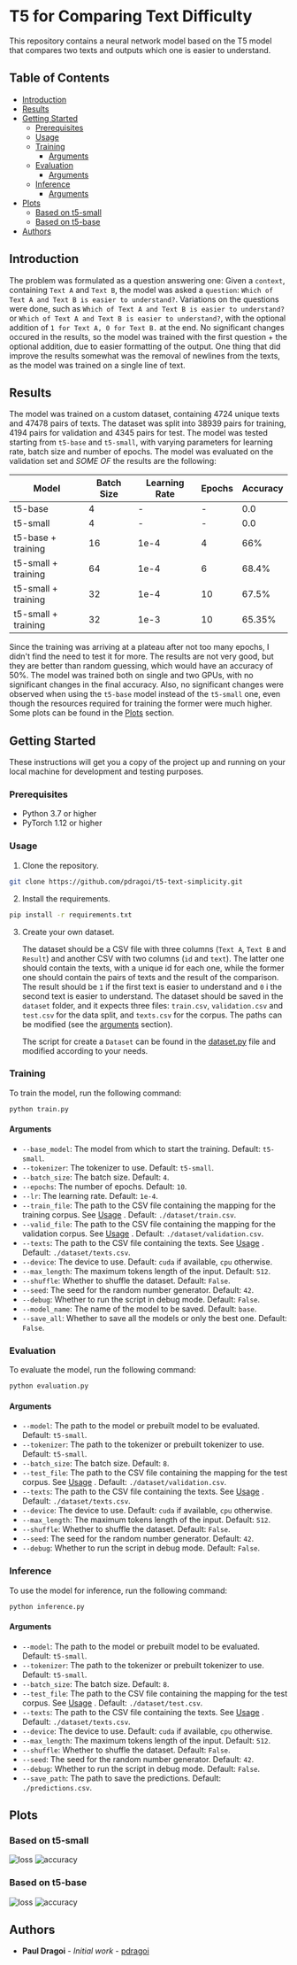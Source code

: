# T5 for Comparing Text Difficulty <!-- omit from toc -->

This repository contains a neural network model based on the T5 model that compares two texts and outputs which one is easier to understand.

## Table of Contents <!-- omit from toc -->
- [Introduction](#introduction)
- [Results](#results)
- [Getting Started](#getting-started)
  - [Prerequisites](#prerequisites)
  - [Usage](#usage)
  - [Training](#training)
    - [Arguments](#arguments)
  - [Evaluation](#evaluation)
    - [Arguments](#arguments-1)
  - [Inference](#inference)
    - [Arguments](#arguments-2)
- [Plots](#plots)
  - [Based on t5-small](#based-on-t5-small)
  - [Based on t5-base](#based-on-t5-base)
- [Authors](#authors)


## Introduction

The problem was formulated as a question answering one: Given a `context`, containing `Text A` and `Text B`, the model was asked a `question`: `Which of Text A and Text B is easier to understand?`. Variations on the questions were done, such as `Which of Text A and Text B is easier to understand?` or `Which of Text A and Text B is easier to understand?`, with the optional addition of `1 for Text A, 0 for Text B.` at the end. No significant changes occured in the results, so the model was trained with the first question + the optional addition, due to easier formatting of the output. One thing that did improve the results somewhat was the removal of newlines from the texts, as the model was trained on a single line of text.

## Results

The model was trained on a custom dataset, containing 4724 unique texts and 47478 pairs of texts. The dataset was split into 38939 pairs for training, 4194 pairs for validation and 4345 pairs for test. The model was tested starting from `t5-base` and `t5-small`, with varying parameters for learning rate, batch size and number of epochs. The model was evaluated on the validation set and *SOME OF* the results are the following:

| Model | Batch Size | Learning Rate | Epochs | Accuracy |
| --- | --- | --- | --- | --- |
| t5-base | 4 | - | - | 0.0 |
| t5-small | 4 | - | - | 0.0 |
| t5-base + training | 16 | 1e-4 | 4 | 66% |
| t5-small + training | 64 | 1e-4 | 6 | 68.4% |
| t5-small + training | 32 | 1e-4 | 10 | 67.5% |
| t5-small + training | 32 | 1e-3 | 10 | 65.35% |


Since the training was arriving at a plateau after not too many epochs, I didn't find the need to test it for more. The results are not very good, but they are better than random guessing, which would have an accuracy of 50%. The model was trained both on single and two GPUs, with no significant changes in the final accuracy. Also, no significant changes were observed when using the `t5-base` model instead of the `t5-small` one, even though the resources required for training the former were much higher. Some plots can be found in the [Plots](#plots) section.



## Getting Started

These instructions will get you a copy of the project up and running on your local machine for development and testing purposes.

### Prerequisites

- Python 3.7 or higher
- PyTorch 1.12 or higher


### Usage

1) Clone the repository.

```bash
git clone https://github.com/pdragoi/t5-text-simplicity.git
```

2) Install the requirements.

```bash
pip install -r requirements.txt
```

3) Create your own dataset. 

   The dataset should be a CSV file with three columns (`Text A`, `Text B` and `Result`) and another CSV with two columns (`id` and `text`). The latter one should contain the texts, with a unique id for each one, while the former one should contain the pairs of texts and the result of the comparison. The result should be `1` if the first text is easier to understand and `0` i the second text is easier to understand. The dataset should be saved in the `dataset` folder, and it expects three files: `train.csv`, `validation.csv` and `test.csv` for the data split, and `texts.csv` for the corpus. The paths can be modified (see the [arguments](#arguments) section).

   The script for create a `Dataset` can be found in the [dataset.py](dataset.py) file and modified according to your needs.

### Training

To train the model, run the following command:

```bash
python train.py
```

#### Arguments

- `--base_model`: The model from which to start the training. Default: `t5-small`.
- `--tokenizer`: The tokenizer to use. Default: `t5-small`.
- `--batch_size`: The batch size. Default: `4`.
- `--epochs`: The number of epochs. Default: `10`.
- `--lr`: The learning rate. Default: `1e-4`.
- `--train_file`: The path to the CSV file containing the mapping for the training corpus. See [Usage](###Usage) . Default: `./dataset/train.csv`.
- `--valid_file`: The path to the CSV file containing the mapping for the validation corpus. See [Usage](###Usage) . Default: `./dataset/validation.csv`.
- `--texts`: The path to the CSV file containing the texts. See [Usage](###Usage) . Default: `./dataset/texts.csv`.
- `--device`: The device to use. Default: `cuda` if available, `cpu` otherwise.
- `--max_length`: The maximum tokens length of the input. Default: `512`.
- `--shuffle`: Whether to shuffle the dataset. Default: `False`. 
- `--seed`: The seed for the random number generator. Default: `42`.
- `--debug`: Whether to run the script in debug mode. Default: `False`.
- `--model_name`: The name of the model to be saved. Default: `base`.
- `--save_all`: Whether to save all the models or only the best one. Default: `False`.


### Evaluation

To evaluate the model, run the following command:

```bash
python evaluation.py
```

#### Arguments

- `--model`: The path to the model or prebuilt model to be evaluated. Default: `t5-small`.
- `--tokenizer`: The path to the tokenizer or prebuilt tokenizer to use. Default: `t5-small`.
- `--batch_size`: The batch size. Default: `8`.
- `--test_file`: The path to the CSV file containing the mapping for the test corpus. See [Usage](###Usage) . Default: `./dataset/validation.csv`.
- `--texts`: The path to the CSV file containing the texts. See [Usage](###Usage) . Default: `./dataset/texts.csv`.
- `--device`: The device to use. Default: `cuda` if available, `cpu` otherwise.
- `--max_length`: The maximum tokens length of the input. Default: `512`.
- `--shuffle`: Whether to shuffle the dataset. Default: `False`.
- `--seed`: The seed for the random number generator. Default: `42`.
- `--debug`: Whether to run the script in debug mode. Default: `False`.


### Inference

To use the model for inference, run the following command:

```bash
python inference.py
```

#### Arguments

- `--model`: The path to the model or prebuilt model to be evaluated. Default: `t5-small`.
- `--tokenizer`: The path to the tokenizer or prebuilt tokenizer to use. Default: `t5-small`.
- `--batch_size`: The batch size. Default: `8`.
- `--test_file`: The path to the CSV file containing the mapping for the test corpus. See [Usage](###Usage) . Default: `./dataset/test.csv`.
- `--texts`: The path to the CSV file containing the texts. See [Usage](###Usage) . Default: `./dataset/texts.csv`.
- `--device`: The device to use. Default: `cuda` if available, `cpu` otherwise.
- `--max_length`: The maximum tokens length of the input. Default: `512`.
- `--shuffle`: Whether to shuffle the dataset. Default: `False`.
- `--seed`: The seed for the random number generator. Default: `42`.
- `--debug`: Whether to run the script in debug mode. Default: `False`.
- `--save_path`: The path to save the predictions. Default: `./predictions.csv`.


## Plots

### Based on t5-small
![loss](./plots/default-small/loss.png)
![accuracy](./plots/default-small/scores.png)

### Based on t5-base
![loss](./plots/default-base/loss.png)
![accuracy](./plots/default-base/scores.png)


## Authors

* **Paul Dragoi** - *Initial work* - [pdragoi](https://github.com/pdragoi)
